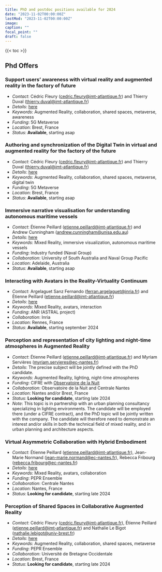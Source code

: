 ```yaml
---
title: PhD and postdoc positions available for 2024
date: "2023-11-02T00:00:00Z"
lastMod: "2023-11-02T00:00:00Z"
image:
caption: ""
focal_point: ""
draft: false
---
```


{{< toc >}}

Phd Offers
----------

### Support users’ awareness with virtual reality and augmented reality in the factory of future
* *Contact*: Cédric Fleury (cedric.fleury@imt-atlantique.fr) and Thierry Duval (thierry.duval@imt-atlantique.fr)
* *Details*: [here](https://www.etiennepeillard.com/job-offers/inuitPhDs/CollaborationDansLeMetavers_eng.pdf)
* *Keywords*: Augmented Reality, collaboration, shared spaces, metaverse, awareness
* *Funding*: 5G Metaverse
* *Location*: Brest, France
* *Status*: **Available**, starting asap

### Authoring and synchronization of the Digital Twin in virtual and augmented reality for the factory of the future
* *Contact*: Cédric Fleury (cedric.fleury@imt-atlantique.fr) and Thierry Duval (thierry.duval@imt-atlantique.fr)
* *Details*: [here](https://www.etiennepeillard.com/job-offers/inuitPhDs/AuthoringEtSynchronisationDansLeMetavers_eng.pdf)
* *Keywords*: Augmented Reality, collaboration, shared spaces, metaverse, digital twin
* *Funding*: 5G Metaverse
* *Location*: Brest, France
* *Status*: **Available**, starting asap

### Immersive narrative visualisation for understanding autonomous maritime vessels
* *Contact*: Étienne Peillard (etienne.peillard@imt-atlantique.fr) and Andrew Cunningham (andrew.cunningham@unisa.edu.au)
* *Details*: [here](https://www.etiennepeillard.com/job-offers/inuitPhDs/WP3–NarrativevisualisationHMIanddialogmanagementPhD.pdf)
* *Keywords*: Mixed Reality, immersive visualization, autonomous maritime vessels
* *Funding*: Industry funded (Naval Group)
* *Collaboration*: University of South Australia and Naval Group Pacific
* *Location*: Adelaide, Australia
* *Status*: **Available**, starting asap

### Interacting with Avatars in the Reality-Virtuality Continuum
* *Contact*: Argelaguet Sanz Fernando (ferran.argelaguet@inria.fr) and Étienne Peillard (etienne.peillard@imt-atlantique.fr)
* *Details*: [here](https://www.etiennepeillard.com/job-offers/inuitPhDs/astralOffer.pdf)
* *Keywords*: Mixed Reality, avatars, interaction
* *Funding*: ANR (ASTRAL project)
* *Collaboration*: Inria
* *Location*: Rennes, France
* *Status*: **Available**, starting september 2024

### Perception and representation of city lighting and night-time atmospheres in Augmented Reality
* *Contact*: Étienne Peillard (etienne.peillard@imt-atlantique.fr) and Myriam Servières (myriam.servieres@ec-nantes.fr)
* *Details*: The precise subject will be jointly defined with the PhD candidate.
* *Keywords*: Augmented Reality, lighting, night-time atmospheres
* *Funding*: CIFRE with [Observatoire de la Nuit](https://www.lobservatoiredelanuit.fr/)
* *Collaboration*: Observatoire de la Nuit and Centrale Nantes
* *Location*: Nantes and/or Brest, France
* *Status*: **Looking for candidate**, starting late 2024
* *Note*: This topic is in partnership with an urban planning consultancy specializing in lighting environments. The candidate will be employed there (under a CIFRE contract), and the PhD topic will be jointly written with the company. The candidate will therefore need to demonstrate an interest and/or skills in both the technical field of mixed reality, and in urban planning and architecture aspects. 

### Virtual Asymmetric Collaboration with Hybrid Embodiment
* *Contact*: Étienne Peillard (etienne.peillard@imt-atlantique.fr), Jean-Marie Normand (jean-marie.normand@ec-nantes.fr), Rebecca Fribourg (rebecca.fribourg@ec-nantes.fr)
* *Details*: [here](https://www.etiennepeillard.com/job-offers/inuitPhDs/These_PEPR_hybridAvatars.pdf)
* *Keywords*: Mixed Reality, avatars, collaboration
* *Funding*: PEPR Ensemble
* *Collaboration*: Centrale Nantes
* *Location*: Nantes, France
* *Status*: **Looking for candidate**, starting late 2024

### Perception of Shared Spaces in Collaborative Augmented Reality
* *Contact*: Cédric Fleury (cedric.fleury@imt-atlantique.fr), Étienne Peillard (etienne.peillard@imt-atlantique.fr) and Nathalie Le Bigot (nathalie.lebigot@univ-brest.fr)
* *Details*: [here](https://www.etiennepeillard.com/job-offers/inuitPhDs/Sujet_these_eNSEMBLE_PercARSpace.pdf)
* *Keywords*: Augmented Reality, collaboration, shared spaces, metaverse
* *Funding*: PEPR Ensemble
* *Collaboration*: Université de Bretagne Occidentale
* *Location*: Brest, France
* *Status*: **Looking for candidate**, starting late 2024